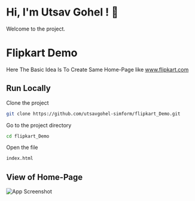 
# Hi, I'm Utsav Gohel ! 👋
Welcome to the project.

# Flipkart Demo
Here The Basic Idea Is To Create Same Home-Page like www.flipkart.com
## Run Locally

Clone the project

```bash
git clone https://github.com/utsavgohel-simform/flipkart_Demo.git
```

Go to the project directory

```bash
cd flipkart_Demo
```

Open the file

```bash
index.html
```


## View of Home-Page

![App Screenshot](https://user-images.githubusercontent.com/122266883/213112588-8bb82efc-a533-4a26-99e3-617102aba27b.png)

